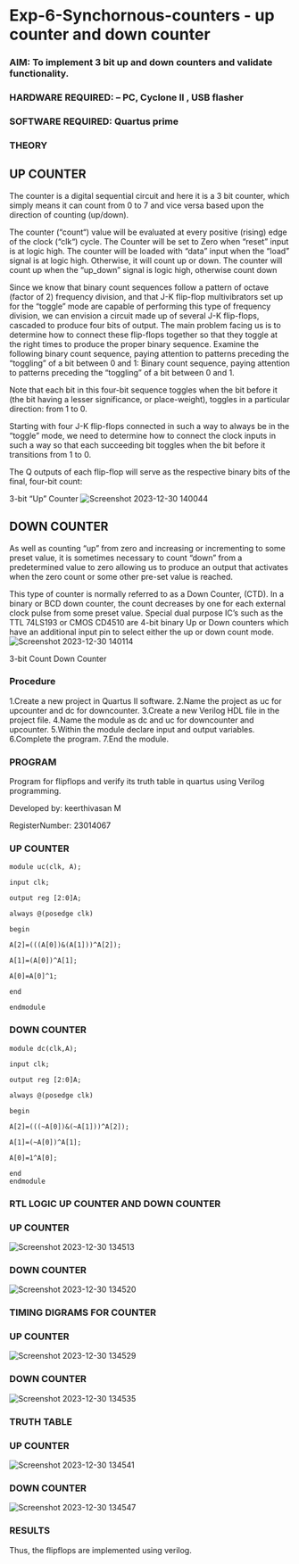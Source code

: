 # Exp-6-Synchornous-counters - up counter and down counter 
### AIM: To implement 3 bit up and down counters and validate  functionality.
### HARDWARE REQUIRED:  – PC, Cyclone II , USB flasher
### SOFTWARE REQUIRED:   Quartus prime
### THEORY 

## UP COUNTER 
The counter is a digital sequential circuit and here it is a 3 bit counter, which simply means it can count from 0 to 7 and vice versa based upon the direction of counting (up/down). 

The counter (“count“) value will be evaluated at every positive (rising) edge of the clock (“clk“) cycle.
The Counter will be set to Zero when “reset” input is at logic high.
The counter will be loaded with “data” input when the “load” signal is at logic high. Otherwise, it will count up or down.
The counter will count up when the “up_down” signal is logic high, otherwise count down

Since we know that binary count sequences follow a pattern of octave (factor of 2) frequency division, and that J-K flip-flop multivibrators set up for the “toggle” mode are capable of performing this type of frequency division, we can envision a circuit made up of several J-K flip-flops, cascaded to produce four bits of output.
The main problem facing us is to determine how to connect these flip-flops together so that they toggle at the right times to produce the proper binary sequence.
Examine the following binary count sequence, paying attention to patterns preceding the “toggling” of a bit between 0 and 1:
Binary count sequence, paying attention to patterns preceding the “toggling” of a bit between 0 and 1.

Note that each bit in this four-bit sequence toggles when the bit before it (the bit having a lesser significance, or place-weight), toggles in a particular direction: from 1 to 0.



 
 

Starting with four J-K flip-flops connected in such a way to always be in the “toggle” mode, we need to determine how to connect the clock inputs in such a way so that each succeeding bit toggles when the bit before it transitions from 1 to 0.

The Q outputs of each flip-flop will serve as the respective binary bits of the final, four-bit count:

 
 

3-bit “Up” Counter
![Screenshot 2023-12-30 140044](https://github.com/rdxkeerthi/Exp-7-Synchornous-counters-/assets/147473120/f31de471-176d-4fad-9a5f-eb47ce28176c)




## DOWN COUNTER 

As well as counting “up” from zero and increasing or incrementing to some preset value, it is sometimes necessary to count “down” from a predetermined value to zero allowing us to produce an output that activates when the zero count or some other pre-set value is reached.

This type of counter is normally referred to as a Down Counter, (CTD). In a binary or BCD down counter, the count decreases by one for each external clock pulse from some preset value. Special dual purpose IC’s such as the TTL 74LS193 or CMOS CD4510 are 4-bit binary Up or Down counters which have an additional input pin to select either the up or down count mode.
![Screenshot 2023-12-30 140114](https://github.com/rdxkeerthi/Exp-7-Synchornous-counters-/assets/147473120/4373360c-12eb-44e5-8aff-bcbac566d0e0)


3-bit Count Down Counter

### Procedure

1.Create a new project in Quartus II software. 2.Name the project as uc for upcounter and dc for downcounter. 3.Create a new Verilog HDL file in the project file. 4.Name the module as dc and uc for downcounter and upcounter. 5.Within the module declare input and output variables. 6.Complete the program. 7.End the module.




### PROGRAM 

Program for flipflops  and verify its truth table in quartus using Verilog programming.

Developed by: keerthivasan M

RegisterNumber: 23014067


### UP COUNTER 
```
module uc(clk, A);

input clk;

output reg [2:0]A;

always @(posedge clk)

begin

A[2]=(((A[0])&(A[1]))^A[2]);

A[1]=(A[0])^A[1];

A[0]=A[0]^1;

end

endmodule
```
### DOWN COUNTER 
```
module dc(clk,A);

input clk;

output reg [2:0]A;

always @(posedge clk)

begin

A[2]=(((~A[0])&(~A[1]))^A[2]);

A[1]=(~A[0])^A[1];

A[0]=1^A[0];

end
endmodule
```




### RTL LOGIC UP COUNTER AND DOWN COUNTER  

###  UP COUNTER 

![Screenshot 2023-12-30 134513](https://github.com/rdxkeerthi/Exp-7-Synchornous-counters-/assets/147473120/2e121c90-c3af-4d3d-a506-74252b523f15)

###  DOWN COUNTER 
![Screenshot 2023-12-30 134520](https://github.com/rdxkeerthi/Exp-7-Synchornous-counters-/assets/147473120/e697b481-17c7-4fc4-90d9-960cb05839d5)



### TIMING DIGRAMS FOR COUNTER  
###  UP COUNTER 

![Screenshot 2023-12-30 134529](https://github.com/rdxkeerthi/Exp-7-Synchornous-counters-/assets/147473120/57ad141a-7891-4748-a482-9831f7eae68c)

###  DOWN COUNTER 

![Screenshot 2023-12-30 134535](https://github.com/rdxkeerthi/Exp-7-Synchornous-counters-/assets/147473120/bd6dc290-9616-44a7-acdd-352582e10389)


### TRUTH TABLE 
###  UP COUNTER 
![Screenshot 2023-12-30 134541](https://github.com/rdxkeerthi/Exp-7-Synchornous-counters-/assets/147473120/a558ef78-f59f-4317-8c98-283b5142ee92)

###  DOWN COUNTER 

![Screenshot 2023-12-30 134547](https://github.com/rdxkeerthi/Exp-7-Synchornous-counters-/assets/147473120/3895f438-32e2-442c-97ed-9358e5fc4ce1)



### RESULTS 
Thus, the flipflops are implemented using verilog.
